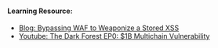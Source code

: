 #### Learning Resource:

  * [Blog: Bypassing WAF to Weaponize a Stored XSS](https://medium.com/bugbountywriteup/bypassing-waf-to-weaponize-a-stored-xss-ff9963c421ee)  
  * [Youtube: The Dark Forest EP0: $1B Multichain Vulnerability](https://www.youtube.com/watch?v=qe8e4A1wRxU)  
